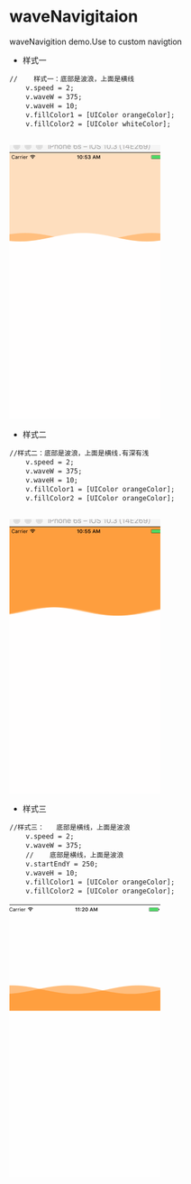 # waveNavigitaion
waveNavigition demo.Use to custom navigtion


- 样式一



```
//    样式一：底部是波浪，上面是横线
    v.speed = 2;
    v.waveW = 375;
    v.waveH = 10;
    v.fillColor1 = [UIColor orangeColor];
    v.fillColor2 = [UIColor whiteColor];


```

![](demostyle1.gif)

- 样式二

```
//样式二：底部是波浪，上面是横线.有深有浅
    v.speed = 2;
    v.waveW = 375;
    v.waveH = 10;
    v.fillColor1 = [UIColor orangeColor];
    v.fillColor2 = [UIColor orangeColor];


```

![](demostyle2.gif)


- 样式三

```
//样式三：   底部是横线，上面是波浪
    v.speed = 2;
    v.waveW = 375;
    //    底部是横线，上面是波浪
    v.startEndY = 250;
    v.waveH = 10;
    v.fillColor1 = [UIColor orangeColor];
    v.fillColor2 = [UIColor orangeColor];
```



![](demostyle3.gif)